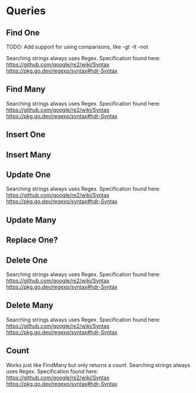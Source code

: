 # Queries

## Find One
TODO: Add support for using comparisons, like -gt -lt -not

Searching strings always uses Regex.
Specification found here:
https://github.com/google/re2/wiki/Syntax
https://pkg.go.dev/regexp/syntax#hdr-Syntax

## Find Many

Searching strings always uses Regex.
Specification found here:
https://github.com/google/re2/wiki/Syntax
https://pkg.go.dev/regexp/syntax#hdr-Syntax

## Insert One


## Insert Many


## Update One

Searching strings always uses Regex.
Specification found here:
https://github.com/google/re2/wiki/Syntax
https://pkg.go.dev/regexp/syntax#hdr-Syntax

## Update Many


## Replace One?

## Delete One


Searching strings always uses Regex.
Specification found here:
https://github.com/google/re2/wiki/Syntax
https://pkg.go.dev/regexp/syntax#hdr-Syntax

## Delete Many


Searching strings always uses Regex.
Specification found here:
https://github.com/google/re2/wiki/Syntax
https://pkg.go.dev/regexp/syntax#hdr-Syntax

## Count

Works just like FindMany but only returns a count.
Searching strings always uses Regex.
Specification found here:
https://github.com/google/re2/wiki/Syntax
https://pkg.go.dev/regexp/syntax#hdr-Syntax

